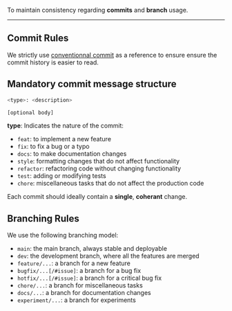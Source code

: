 To maintain consistency regarding __commits__ and __branch__ usage.

---
## Commit Rules

We strictly use [conventionnal commit](https://www.conventionalcommits.org/en/v1.0.0/#summary) as a reference to ensure ensure the commit history is easier to read.

## Mandatory commit message structure

```sh
<type>: <description>

[optional body]
```
__type__: Indicates the nature of the commit:  
- `feat`:	to implement a new feature
- `fix`:	to fix a bug or a typo
- `docs`:	to make documentation changes
- `style`:	formatting changes that do not affect functionality
- `refactor`: refactoring code without changing functionality
- `test`: adding or modifying tests
- `chore`: miscellaneous tasks that do not affect the production code

Each commit should ideally contain a __single__, __coherant__ change.


## Branching Rules

We use the following branching model:
- `main`: the main branch, always stable and deployable
- `dev`: the development branch, where all the features are merged
- `feature/...`: a branch for a new feature
- `bugfix/...[/#issue]`: a branch for a bug fix
- `hotfix/...[/#issue]`: a branch for a critical bug fix
- `chore/...`: a branch for miscellaneous tasks
- `docs/...`: a branch for documentation changes
- `experiment/...`: a branch for experiments